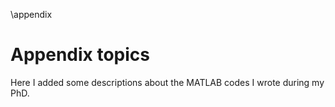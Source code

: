 \appendix

# Appendix topics
Here I added some descriptions about the MATLAB codes I wrote during my PhD.